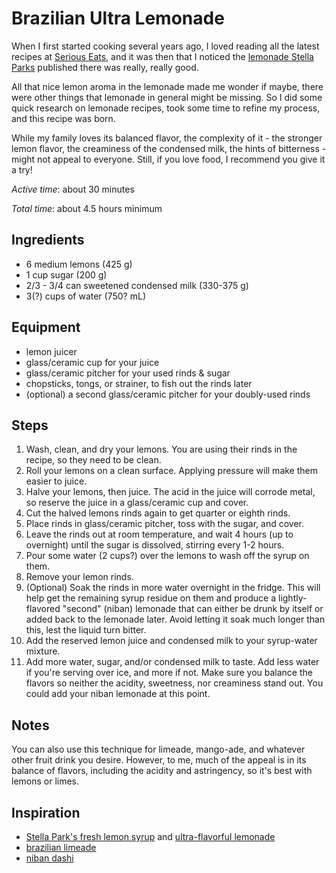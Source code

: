 # Brazilian Ultra Lemonade
When I first started cooking several years ago, I loved reading all the latest
recipes at [Serious Eats](https://www.seriouseats.com/), and it was then that
I noticed the [lemonade Stella Parks](https://www.seriouseats.com/best-fresh-lemonade-recipe)
published there was really, really good.

All that nice lemon aroma in the lemonade made me wonder if maybe, there were
other things that lemonade in general might be missing. So I did some quick
research on lemonade recipes, took some time to refine my process, and this
recipe was born.

While my family loves its balanced flavor, the complexity of it - the stronger
lemon flavor, the creaminess of the condensed milk, the hints of bitterness -
might not appeal to everyone. Still, if you love food, I recommend you give it a
try!

*Active time*: about 30 minutes

*Total time*: about 4.5 hours minimum

## Ingredients
- 6 medium lemons (425 g)
- 1 cup sugar (200 g)
- 2/3 - 3/4 can sweetened condensed milk (330-375 g)
- 3(?) cups of water (750? mL)

## Equipment
- lemon juicer
- glass/ceramic cup for your juice
- glass/ceramic pitcher for your used rinds & sugar
- chopsticks, tongs, or strainer, to fish out the rinds later
- (optional) a second glass/ceramic pitcher for your doubly-used rinds

## Steps
1. Wash, clean, and dry your lemons. You are using their rinds in the recipe, so
   they need to be clean.
2. Roll your lemons on a clean surface. Applying pressure will make them easier
   to juice.
3. Halve your lemons, then juice. The acid in the juice will corrode metal, so
   reserve the juice in a glass/ceramic cup and cover.
4. Cut the halved lemons rinds again to get quarter or eighth rinds.
5. Place rinds in glass/ceramic pitcher, toss with the sugar, and cover.
6. Leave the rinds out at room temperature, and wait 4 hours (up to overnight)
   until the sugar is dissolved, stirring every 1-2 hours.
7. Pour some water (2 cups?) over the lemons to wash off the syrup on them.
8. Remove your lemon rinds.
9. (Optional) Soak the rinds in more water overnight in the fridge. This will
   help get the remaining syrup residue on them and produce a lightly-flavored
   "second" (niban) lemonade that can either be drunk by itself or added back to
   the lemonade later. Avoid letting it soak much longer than this, lest the
   liquid turn bitter.
10. Add the reserved lemon juice and condensed milk to your syrup-water mixture.
11. Add more water, sugar, and/or condensed milk to taste. Add less water if
    you're serving over ice, and more if not. Make sure you balance the flavors
    so neither the acidity, sweetness, nor creaminess stand out. You could add
    your niban lemonade at this point.

## Notes
You can also use this technique for limeade, mango-ade, and whatever other fruit
drink you desire. However, to me, much of the appeal is in its balance of flavors,
including the acidity and astringency, so it's best with lemons or limes.

## Inspiration
- [Stella Park's fresh lemon syrup](https://www.seriouseats.com/fresh-lemon-syrup-recipe)
and [ultra-flavorful lemonade](https://www.seriouseats.com/best-fresh-lemonade-recipe)
- [brazilian limeade](https://braziliankitchenabroad.com/brazilian-lemonade/)
- [niban dashi](https://www.justonecookbook.com/how-to-make-dashi/)


